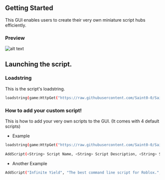 <!-- GETTING STARTED -->
## Getting Started

This GUI enables users to create their very own miniature script hubs efficiently.

### Preview

![alt text](https://cdn.discordapp.com/attachments/997291402058801283/1018349210413830186/Screenshot_2022-09-11_053457.png)

## Launching the script.

### Loadstring

This is the script's loadstring.
  ```sh
  loadstring(game:HttpGet("https://raw.githubusercontent.com/Saint0-0/Saint-X-Utility-GUI/main/Source.lua"))()
  ```

### How to add your custom script!

This is how to add your very own scripts to the GUI. (It comes with 4 default scripts)
* Example
```sh
loadstring(game:HttpGet("https://raw.githubusercontent.com/Saint0-0/Saint-X-Utility-GUI/main/Source.lua"))()
  
AddScript(<String> Script Name, <String> Script Description, <String> Script Creator, <Number> Script Image, <String> Script Link)
```
 * Another Example
 ```sh
 AddScript("Infinite Yield", "The best command line script for Roblox.", "Edge", 2546999523, "https://raw.githubusercontent.com/EdgeIY/infiniteyield/master/source")
 ```
